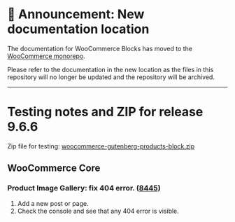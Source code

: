 # 📣 Announcement: New documentation location

The documentation for WooCommerce Blocks has moved to the [WooCommerce monorepo](https://github.com/woocommerce/woocommerce/tree/trunk/plugins/woocommerce-blocks/docs/).

Please refer to the documentation in the new location as the files in this repository will no longer be updated and the repository will be archived.

---

# Testing notes and ZIP for release 9.6.6

Zip file for testing: [woocommerce-gutenberg-products-block.zip](https://github.com/woocommerce/woocommerce-blocks/files/11003055/woocommerce-gutenberg-products-block.zip)


## WooCommerce Core

### Product Image Gallery: fix 404 error. ([8445](https://github.com/woocommerce/woocommerce-blocks/pull/8445))

1. Add a new post or page.
2. Check the console and see that any 404 error is visible.
